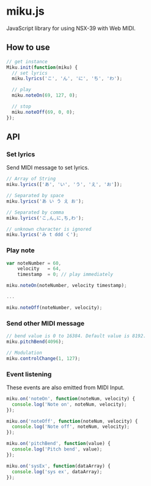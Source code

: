 miku.js
=======

JavaScript library for using NSX-39 with Web MIDI.

## How to use

```JavaScript
// get instance
Miku.init(function(miku) {
  // set lyrics
  miku.lyrics('こ', 'ん', 'に', 'ち', 'わ');

  // play
  miku.noteOn(69, 127, 0);

  // stop
  miku.noteOff(69, 0, 0);
});
```

## API

### Set lyrics

Send MIDI message to set lyrics.

```JavaScript
// Array of String
miku.lyrics(['あ', 'い', 'う', 'え', 'お']);

// Separated by space
miku.lyrics('あ い う え お');

// Separated by comma
miku.lyrics('こ,ん,に,ち,わ');

// unknown character is ignored
miku.lyrics('み t ddd く');
```

### Play note

```JavaScript
var noteNumber = 60,
    velocity   = 64,
    timestamp  = 0; // play immediately

miku.noteOn(noteNumber, velocity timestamp);

...

miku.noteOff(noteNumber, velocity);
```

### Send other MIDI message

```JavaScript
// bend value is 0 to 16384. Default value is 8192.
miku.pitchBend(4096);

// Modulation
miku.controlChange(1, 127);
```

### Event listening

These events are also emitted from MIDI Input.

```JavaScript
miku.on('noteOn', function(noteNum, velocity) {
  console.log('Note on', noteNum, velocity);
});

miku.on('noteOff', function(noteNum, velocity) {
  console.log('Note off', noteNum, velocity);
});

miku.on('pitchBend', function(value) {
  console.log('Pitch bend', value);
});

miku.on('sysEx', function(dataArray) {
  console.log('sys ex', dataArray);
});
```
